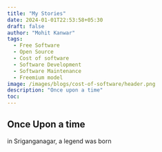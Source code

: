 ```yaml
---
title: "My Stories"
date: 2024-01-01T22:53:58+05:30
draft: false
author: "Mohit Kanwar"
tags:
  - Free Software
  - Open Source
  - Cost of software
  - Software Development
  - Software Maintenance
  - Freemium model
image: /images/blogs/cost-of-software/header.png
description: "Once upon a time"
toc: 
---
```



## Once Upon a time
in Sriganganagar, a legend was born